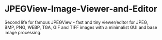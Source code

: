 # JPEGView-Image-Viewer-and-Editor
Second life for famous JPEGView - fast and tiny viewer/editor for JPEG, BMP, PNG, WEBP, TGA, GIF and TIFF images with a minimalist GUI and base image processing.
